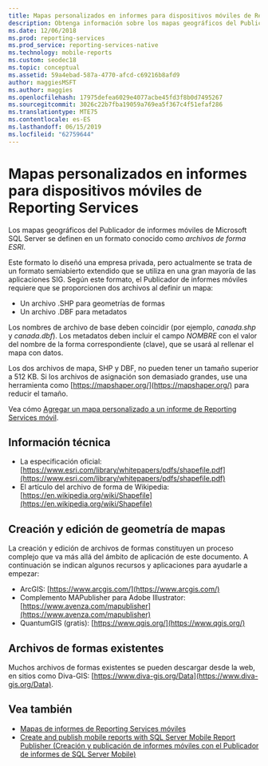 ```yaml
---
title: Mapas personalizados en informes para dispositivos móviles de Reporting Services | Microsoft Docs
description: Obtenga información sobre los mapas geográficos del Publicador de informes móviles de Microsoft SQL Server, definidos en un formato denominado archivos de forma ESRI.
ms.date: 12/06/2018
ms.prod: reporting-services
ms.prod_service: reporting-services-native
ms.technology: mobile-reports
ms.custom: seodec18
ms.topic: conceptual
ms.assetid: 59a4ebad-587a-4770-afcd-c69216b8afd9
author: maggiesMSFT
ms.author: maggies
ms.openlocfilehash: 17975defea6029e4077acbe45fd3f8b0d7495267
ms.sourcegitcommit: 3026c22b7fba19059a769ea5f367c4f51efaf286
ms.translationtype: MTE75
ms.contentlocale: es-ES
ms.lasthandoff: 06/15/2019
ms.locfileid: "62759644"
---
```

# <a name="custom-maps-in-reporting-services-mobile-reports"></a>Mapas personalizados en informes para dispositivos móviles de Reporting Services
Los mapas geográficos del Publicador de informes móviles de Microsoft SQL Server se definen en un formato conocido como *archivos de forma ESRI*.  
  
Este formato lo diseñó una empresa privada, pero actualmente se trata de un formato semiabierto extendido que se utiliza en una gran mayoría de las aplicaciones SIG. Según este formato, el Publicador de informes móviles requiere que se proporcionen dos archivos al definir un mapa:  
  
- Un archivo .SHP para geometrías de formas  
- Un archivo .DBF para metadatos  
  
Los nombres de archivo de base deben coincidir (por ejemplo, *canada.shp* y *canada.dbf*). Los metadatos deben incluir el campo *NOMBRE* con el valor del nombre de la forma correspondiente (clave), que se usará al rellenar el mapa con datos.  

Los dos archivos de mapa, SHP y DBF, no pueden tener un tamaño superior a 512 KB. Si los archivos de asignación son demasiado grandes, use una herramienta como [https://mapshaper.org/](https://mapshaper.org/) para reducir el tamaño.  
  
Vea cómo [Agregar un mapa personalizado a un informe de Reporting Services móvil](../../reporting-services/mobile-reports/add-a-custom-map-to-a-reporting-services-mobile-report.md).  
  
## <a name="technical-information"></a>Información técnica  
  
- La especificación oficial: [https://www.esri.com/library/whitepapers/pdfs/shapefile.pdf](https://www.esri.com/library/whitepapers/pdfs/shapefile.pdf)  
- El artículo del archivo de forma de Wikipedia: [https://en.wikipedia.org/wiki/Shapefile](https://en.wikipedia.org/wiki/Shapefile)  
  
## <a name="creating--editing-map-geometry"></a>Creación y edición de geometría de mapas  
  
La creación y edición de archivos de formas constituyen un proceso complejo que va más allá del ámbito de aplicación de este documento. A continuación se indican algunos recursos y aplicaciones para ayudarle a empezar:  
  
- ArcGIS: [https://www.arcgis.com/](https://www.arcgis.com/)  
- Complemento MAPublisher para Adobe Illustrator: [https://www.avenza.com/mapublisher](https://www.avenza.com/mapublisher)  
- QuantumGIS (gratis): [https://www.qgis.org/](https://www.qgis.org/)  

## <a name="existing-shapefiles"></a>Archivos de formas existentes  
  
Muchos archivos de formas existentes se pueden descargar desde la web, en sitios como Diva-GIS: [https://www.diva-gis.org/Data](https://www.diva-gis.org/Data).  

## <a name="see-also"></a>Vea también  
- [Mapas de informes de Reporting Services móviles](../../reporting-services/mobile-reports/maps-in-reporting-services-mobile-reports.md)  
- [Create and publish mobile reports with SQL Server Mobile Report Publisher (Creación y publicación de informes móviles con el Publicador de informes de SQL Server Mobile)](../../reporting-services/mobile-reports/create-mobile-reports-with-sql-server-mobile-report-publisher.md)   
  
  
  
